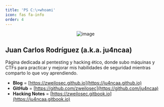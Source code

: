 ```yaml
---
title: 'PS C:\>whoami'
icon: fas fa-info
order: 4
---
```


<div align="center"><img alt="image" src="https://github.com/user-attachments/assets/5f67a505-07d4-4aa4-b656-5f446d2aec8d"></div>


## Juan Carlos Rodríguez (a.k.a. ju4ncaa)

Página dedicada al pentesting y hacking ético, donde subo máquinas y CTFs para practicar y mejorar mis habilidades de seguridad mientras comparto lo que voy aprendiendo.

* **Blog** =          [https://zweilosec.github.io](https://ju4ncaa.github.io)
* **GitHub** =        [https://github.com/zweilosec](https://github.com/ju4ncaa)
* **Hacking Notes** = [https://zweilosec.gitbook.io](https://ju4ncaa.gitbook.io)
